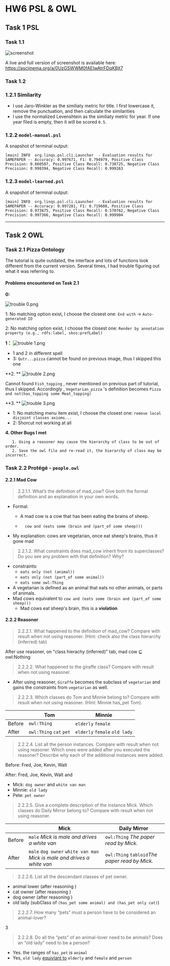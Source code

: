 # HW6 PSL & OWL

## Task 1 PSL

### Task 1.1

![screenshot ](https://i.loli.net/2020/10/22/yJlpqE6G2IVm3Kj.png)

A live and full version of screenshot is available here: https://asciinema.org/a/0UzGSWWM0fAEIwAtrFDqKBjt7

###  Task 1.2

### 1.2.1 Similarity

- I use Jaro–Winkler as the similiaty metric for title. I first lowercase it, remove the punctuation, and then calculate the similarities
- I use the normalized Levenshtein as the similiaty metric for year. If one year filed is empty, then it will be scored `0.5`.

### 1.2.2 `model-manual.psl`

A snapshot of terminal output:

```pseudocode
[main] INFO  org.linqs.psl.cli.Launcher  - Evaluation results for SAMEPAPER -- Accuracy: 0.997671, F1: 0.794979, Positive Class Precision: 0.860507, Positive Class Recall: 0.738725, Negative Class Precision: 0.998394, Negative Class Recall: 0.999263
```

### 1.2.3 `model-learned.psl`

A snapshot of terminal output:

```pseudocode
[main] INFO  org.linqs.psl.cli.Launcher  - Evaluation results for SAMEPAPER -- Accuracy: 0.997281, F1: 0.719608, Positive Class Precision: 0.973475, Positive Class Recall: 0.570762, Negative Class Precision: 0.997366, Negative Class Recall: 0.999904
```

---



## Task 2 OWL

### Task 2.1 Pizza Ontology

The tutorial is quite outdated, the interface and lots of functions look different from the current version. Several times, I had trouble figuring out what it was referring to.

#### Problems encountered on Task 2.1

**0:**

![trouble 0.png](https://i.loli.net/2020/10/26/R2GAKbWT6chtXSk.png)

1: No matching option exist, I choose the closest one: `End with` -> `Auto-generated ID`

2: No matching option exist, I choose the closest one: `Render by annotation property (e.g., rdfs:label, skos:prefLabel)`

**1：**
![trouble 1.png](https://i.loli.net/2020/10/26/U8Ex6AIjanM97wV.png)


- 1 and 2 in different spell
- 3: `Qutr...pizza` cannot be found on previous image, thus I skipped this one 

**2. **
![trouble 2.png](https://i.loli.net/2020/10/26/5HQr9MIJVXbvUje.png)

Cannot found `Fish_topping` , never mentioned on previous part of tutorial, thus I skipped. Accordingly , `Vegetarian_pizza`  's definition becomes `Pizza and not(has_topping some Meat_topping)`

**3. **
![trouble 3.png](https://i.loli.net/2020/10/26/4ULi7VgabDFE8ve.png)

- 1: No matching menu item exist, I choose the closest one: `remove local disjoint classes axioms...`
- 2: Shorcut not working at all

**4. Other Bugs I met**

       1. Using a reasoner may cause the hierarchy of class to be out of order.
       2. Save the owl file and re-read it, the hierarchy of class may be incorrect.

### Task 2.2 Protégé - `people.owl`

#### 2.2.1 Mad Cow

> 2.2.1.1. What’s the definition of mad_cow?
> Give both the formal definition and an explanation in your own words.

- Formal: 

    - A mad cow is a cow that has been eating the brains of sheep.

    - ```pseudocode
        cow and (eats some (brain and (part_of some sheep)))
        ```

- My explanation: cows are vegetarian, once eat sheep's brains, thus it gone mad

> 2.2.1.2. What constraints does mad_cow inherit from its superclasses? Do you see any problem with that definition? Why?

- constraints: 
    - `eats only (not (animal))`
    - `eats only (not (part_of some animal))`
    - `eats some owl:Thing`
- A vegetarian is defined as an animal that eats no other animals, or parts of animals.
- Mad cows equivalent to `cow and (eats some (brain and (part_of some sheep)))`
    - Mad cows eat sheep's brain, this is a **violation**

#### 2.2.2 Reasoner

> 2.2.2.1. What happened to the definition of mad_cow? Compare with result when not using reasoner. (Hint: check also the class hierarchy (inferred) tab)

After use reasoner, on "class hierachy (inferred)" tab,  mad cow $\sqsubseteq$ owl:Nothing

> 2.2.2.2. What happened to the giraffe class? Compare with result when not using reasoner.

- After using reasoner, `Giraffe` becomes the subclass of `vegetarian` and gains the constraints from `vegetarian` as well.

> 2.2.2.3. Which classes do Tom and Minnie belong to? Compare with result when not using reasoner. (Hint: Minnie has_pet Tom).

|        | Tom                     | Minnie                        |
| ------ | ----------------------- | ----------------------------- |
| Before | `owl:Thing`             | `elderly` `female`            |
| After  | `owl:Thing` `cat` `pet` | `elderly` `female` `old lady` |

> 2.2.2.4. List all the person instances. Compare with result when not using reasoner. Which ones were added after you executed the reasoner? Describe why each of the additional instances were added.

Before: Fred, Joe, Kevin, Walt

After: Fred, Joe, Kevin, Walt and

- Mick: `dog owner` and `white van man`
- Minnie: `old lady`
- Pete: `pet owner`


> 2.2.2.5. Give a complete description of the instance Mick. Which classes do Daily Mirror belong to? Compare with result when not using reasoner.

|        | Mick                                                         | Daily Mirror                                   |
| ------ | ------------------------------------------------------------ | ---------------------------------------------- |
| Before | `male` *Mick is male and drives a white van*                 | `owl:Thing` *The paper read by Mick.*          |
| After  | `male` `dog owner` `white van man` *Mick is male and drives a white van* | `owl:Thing` `tabloid`*The paper read by Mick.* |

> 2.2.2.6. List all the descendant classes of pet owner.

- animal lower (after reasoning )
- cat owner (after reasoning )
- dog owner  (after reasoning )
- old lady (subClass of `(has_pet some animal) and (has_pet only cat)`)

> 2.2.2.7. How many “pets” must a person have to be considered an animal-lover?

3

> 2.2.2.8. Do all the “pets” of an animal-lover need to be animals? Does an “old lady” need to be a person?

- Yes. the ranges of `has_pet` is `animal`
- Yes, `old lady` <u>equivlant to</u> `elderly` and `female` and `person`




